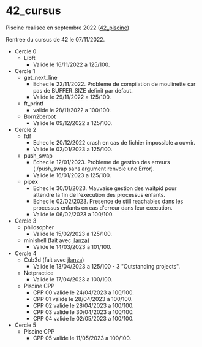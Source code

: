 # 42_cursus

Piscine realisee en septembre 2022 ([42_piscine](https://github.com/mbocquel/piscine_42))

Rentree du cursus de 42 le 07/11/2022.

- Cercle 0
  - Libft 
    - Valide le 16/11/2022 a 125/100.
- Cercle 1
  - get_next_line
    - Echec le 22/11/2022. Probleme de compilation de moulinette car pas de BUFFER_SIZE definit par defaut.
    - Valide le 29/11/2022 a 125/100.
  - ft_printf
    - valide le 28/11/2022 a 100/100.
  - Born2beroot
    - Valide le 09/12/2022 a 125/100.
- Cercle 2
  - fdf
    - Echec le 20/12/2022 crash en cas de fichier impossible a ouvrir.
    - Valide le 02/01/2023 a 125/100.
  - push_swap
    - Echec le 12/01/2023. Probleme de gestion des erreurs (./push_swap sans argument renvoie une Error).
    - Valide le 16/01/2023 a 125/100.
  - pipex
    - Echec le 30/01/2023. Mauvaise gestion des waitpid pour attendre la fin de l'execution des processus enfants.
    - Echec le 02/02/2023. Presence de still reachables dans les processus enfants en cas d'erreur dans leur execution. 
    - Valide le 06/02/2023 a 100/100.
- Cercle 3
  - philosopher
    - Valide le 15/02/2023 a 125/100.
  - minishell (fait avec [jlanza](https://github.com/Zattilio))
    - Valide le 14/03/2023 a 101/100.
- Cercle 4
  - Cub3d (fait avec [jlanza](https://github.com/Zattilio))
    - Valide le 13/04/2023 a 125/100 - 3 "Outstanding projects".
  - Netpractice
    - Valide le 17/04/2023 a 100/100.
  - Piscine CPP
    - CPP 00 valide le 24/04/2023 a 100/100.
    - CPP 01 valide le 28/04/2023 a 100/100.
    - CPP 02 valide le 28/04/2023 a 100/100.
    - CPP 03 valide le 30/04/2023 a 100/100.
    - CPP 04 valide le 02/05/2023 a 100/100.
- Cercle 5
  - Piscine CPP
    - CPP 05 valide le 11/05/2023 a 100/100.
